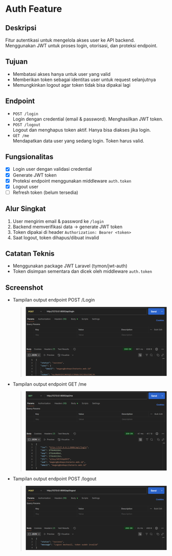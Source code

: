 # Auth Feature

## Deskripsi

Fitur autentikasi untuk mengelola akses user ke API backend.  
Menggunakan JWT untuk proses login, otorisasi, dan proteksi endpoint.

## Tujuan

-   Membatasi akses hanya untuk user yang valid
-   Memberikan token sebagai identitas user untuk request selanjutnya
-   Memungkinkan logout agar token tidak bisa dipakai lagi

## Endpoint

-   `POST /login`  
    Login dengan credential (email & password). Menghasilkan JWT token.
-   `POST /logout`  
    Logout dan menghapus token aktif. Hanya bisa diakses jika login.
-   `GET /me`  
    Mendapatkan data user yang sedang login. Token harus valid.

## Fungsionalitas

-   [x] Login user dengan validasi credential
-   [x] Generate JWT token
-   [x] Proteksi endpoint menggunakan middleware `auth.token`
-   [x] Logout user
-   [ ] Refresh token (belum tersedia)

## Alur Singkat

1. User mengirim email & password ke `/login`
2. Backend memverifikasi data → generate JWT token
3. Token dipakai di header `Authorization: Bearer <token>`
4. Saat logout, token dihapus/dibuat invalid

## Catatan Teknis

-   Menggunakan package JWT Laravel (tymon/jwt-auth)
-   Token disimpan sementara dan dicek oleh middleware `auth.token`

## Screenshot

-   Tampilan output endpoint POST /Login

    > ![Output Login](../screenshots/api-login.png "Tampilan Login user dengan menggunakan Postman")

-   Tampilan output endpoint GET /me

    > ![Output Me](../screenshots/api-me.png "Tampilan output data user yang sedang login. Token harus valid")

-   Tampilan output endpoint POST /logout

    > ![Output Logout](../screenshots/api-logout.png "Tampilan output user sudah logout dan token invalid")
